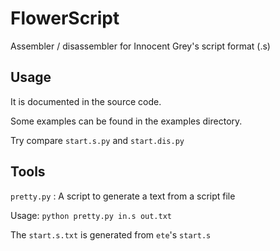 # FlowerScript

Assembler / disassembler for Innocent Grey's script format (.s)

## Usage

It is documented in the source code.

Some examples can be found in the examples directory.

Try compare `start.s.py` and `start.dis.py`

## Tools

`pretty.py` : A script to generate a text from a script file

Usage: `python pretty.py in.s out.txt`

The `start.s.txt` is generated from `ete`'s `start.s`
